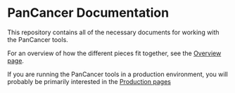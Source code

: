 PanCancer Documentation
=======================

This repository contains all of the necessary documents for working with the PanCancer tools.

For an overview of how the different pieces fit together, see the [Overview page](Overview.md).

If you are running the PanCancer tools in a production environment, you will probably be primarily interested in the [Production pages](production/README.md#production)


<!--
Uncomment when the developer page has content

If you are a developer who is developing new workflows, or if you are a developer who needs to make changes to parts of the Pancancer infrastructure such as Youxia, pancancer-bag, seqware-bag, or container-host-bag, you will want to read more in the [Developer pages](development/README.md)

Documents:
  - Overview (architecture, system diagrams, etc...)
  - Dev
    - standards for creating dockerized workflows
    - All about: Youxia, pancancer-bag, seqware-bag, container-host-bag and how they all interact.
  - Prod
    - quick start guide
      - setup env
      - central decider client
      - checking pancancer.info
    - cloud specific info
    - fleet maintenance/management
      - Sanger
      - DKFZ/EMBL
      - BWA
-->

